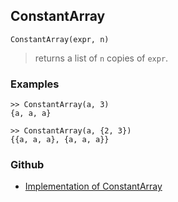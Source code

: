 ## ConstantArray

```
ConstantArray(expr, n)
```
> returns a list of `n` copies of `expr`.

### Examples

```
>> ConstantArray(a, 3)
{a, a, a}
 
>> ConstantArray(a, {2, 3})
{{a, a, a}, {a, a, a}}
```

### Github

* [Implementation of ConstantArray](https://github.com/axkr/symja_android_library/blob/master/symja_android_library/matheclipse-core/src/main/java/org/matheclipse/core/builtin/ListFunctions.java#L1764) 
